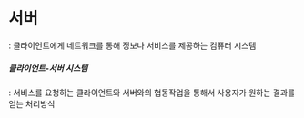 # 서버

: 클라이언트에게 네트워크를 통해 정보나 서비스를 제공하는 컴퓨터 시스템

##### 클라이언트-서버 시스템

: 서비스를 요청하는 클라이언트와 서버와의 협동작업을 통해서 사용자가 원하는 결과를 얻는 처리방식
